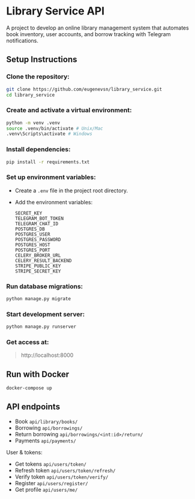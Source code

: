 # Library Service API

A project to develop an online library management system that automates book inventory, user accounts, and borrow tracking with Telegram notifications.
## Setup Instructions

### Clone the repository:
```bash
git clone https://github.com/eugenevsn/library_service.git
cd library_service
```
### Create and activate a virtual environment:
```bash
python -m venv .venv
source .venv/bin/activate # Unix/Mac
.venv\Scripts\activate # Windows
```
### Install dependencies:
```bash
pip install -r requirements.txt
```
### Set up environment variables:
* Create a `.env` file in the project root directory.
* Add the environment variables:

    `SECRET_KEY`<br>
    `TELEGRAM_BOT_TOKEN`<br>
    `TELEGRAM_CHAT_ID`<br>
    `POSTGRES_DB`<br>
    `POSTGRES_USER`<br>
    `POSTGRES_PASSWORD`<br>
    `POSTGRES_HOST`<br>
    `POSTGRES_PORT`<br>
    `CELERY_BROKER_URL`<br>
    `CELERY_RESULT_BACKEND`<br>
    `STRIPE_PUBLIC_KEY`<br>
    `STRIPE_SECRET_KEY`<br>

### Run database migrations:
```bash
python manage.py migrate
```
### Start development server:
```bash
python manage.py runserver
```
### Get access at: 
>http://localhost:8000

## Run with Docker
```bash
docker-compose up
```

## API endpoints
* Book `api/library/books/`
* Borrowing `api/borrowings/`
* Return borrowing `api/borrowings/<int:id>/return/`
* Payments `api/payments/`

User & tokens:

* Get tokens `api/users/token/`
* Refresh token `api/users/token/refresh/`
* Verify token `api/users/token/verify/`
* Register `api/users/register/`
* Get profile `api/users/me/`
